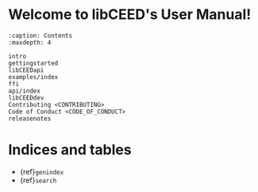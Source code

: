 # Welcome to libCEED's User Manual!

```{toctree}
:caption: Contents
:maxdepth: 4

intro
gettingstarted
libCEEDapi
examples/index
ffi
api/index
libCEEDdev
Contributing <CONTRIBUTING>
Code of Conduct <CODE_OF_CONDUCT>
releasenotes
```

# Indices and tables

- {ref}`genindex`
- {ref}`search`

```{bibliography}
```
